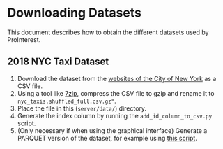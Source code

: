 # Downloading Datasets

This document describes how to obtain the different datasets used by ProInterest.

## 2018 NYC Taxi Dataset

1. Download the dataset from the [websites of the City of New York](https://data.cityofnewyork.us/Traasportation/2018-Yellow-Taxi-Trip-Data/t29m-gskq) as a CSV file.
2. Using a tool like [7zip](https://www.7-zip.org/), compress the CSV file to gzip and rename it to `nyc_taxis.shuffled_full.csv.gz"`.
3. Place the file in this (`server/data/`) directory.
4. Generate the index column by running the `add_id_column_to_csv.py` script.
5. (Only necessary if when using the graphical interface) Generate a PARQUET version of the dataset, for example using [this script](https://github.com/vis-au/progressive-steering/blob/master/data/csv_to_parquet.py).
